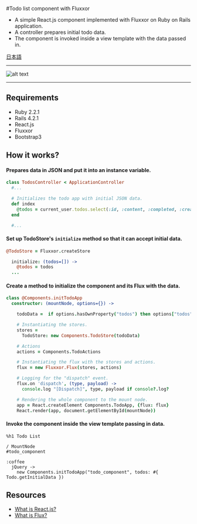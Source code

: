 #Todo list component with Fluxxor

- A simple React.js component implemented with Fluxxor on Ruby on Rails application.
- A controller prepares initial todo data.
- The component is invoked inside a view template with the data passed in.

[日本語](http://qiita.com/mnishiguchi/items/594178849da209b9c9fd)

---

![alt text](https://github.com/mnishiguchi/todolist2_react_fluxxor_rails/blob/master/Screenshot.png)

---

## Requirements
- Ruby 2.2.1
- Rails 4.2.1
- React.js
- Fluxxor
- Bootstrap3

## How it works?

#### Prepares data in JSON and put it into an instance variable.

```rb
class TodosController < ApplicationController
  #...

  # Initializes the todo app with initial JSON data.
  def index
    @todos = current_user.todos.select(:id, :content, :completed, :created_at).to_json
  end

  #...
```

#### Set up TodoStore's `initialize` method so that it can accept initial data.

```coffee
@TodoStore = Fluxxor.createStore

  initialize: (todos=[]) ->
    @todos = todos
  ...
```

#### Create a method to initialize the component and its Flux with the data.

```coffee
class @Components.initTodoApp
  constructor: (mountNode, options={}) ->

    todoData =  if options.hasOwnProperty("todos") then options["todos"] else []

    # Instantiating the stores.
    stores =
      TodoStore: new Components.TodoStore(todoData)

    # Actions
    actions = Components.TodoActions

    # Instantiating the flux with the stores and actions.
    flux = new Fluxxor.Flux(stores, actions)

    # Logging for the "dispatch" event.
    flux.on 'dispatch', (type, payload) ->
      console.log "[Dispatch]", type, payload if console?.log?

    # Rendering the whole component to the mount node.
    app = React.createElement Components.TodoApp, {flux: flux}
    React.render(app, document.getElementById(mountNode))
```

#### Invoke the component inside the view template passing in data.

```haml
%h1 Todo List

/ MountNode
#todo_component

:coffee
  jQuery ->
    new Components.initTodoApp("todo_component", todos: #{ Todo.getInitialData })
```


## Resources
- [What is React.js?](https://facebook.github.io/react/)
- [What is Flux?](http://fluxxor.com/what-is-flux.html)
